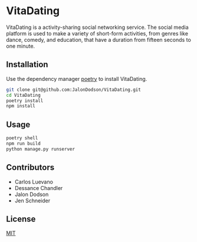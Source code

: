 # VitaDating

VitaDating is a activity-sharing social networking service. The social media platform is used to make a variety of short-form activities, from genres like dance, comedy, and education, that have a duration from fifteen seconds to one minute.

## Installation

Use the dependency manager [poetry](https://github.com/python-poetry/poetry) to install VitaDating.

```bash
git clone git@github.com:JalonDodson/VitaDating.git
cd VitaDating
poetry install
npm install
```

## Usage

```python
poetry shell
npm run build
python manage.py runserver
```

## Contributors
- Carlos Luevano
- Dessance Chandler
- Jalon Dodson
- Jen Schneider


## License
[MIT](https://choosealicense.com/licenses/mit/)
